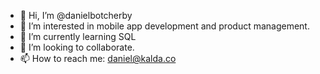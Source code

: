 - 👋 Hi, I’m @danielbotcherby
- 👀 I’m interested in mobile app development and product management.
- 🌱 I’m currently learning SQL
- 💞️ I’m looking to collaborate.
- 📫 How to reach me: daniel@kalda.co

<!---
danielbotcherby/danielbotcherby is a ✨ special ✨ repository because its `README.md` (this file) appears on your GitHub profile.
You can click the Preview link to take a look at your changes.
--->
